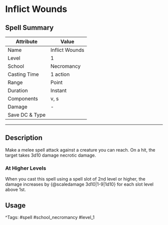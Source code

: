 # Inflict Wounds

## Spell Summary

| Attribute        | Value                  |
|------------------|------------------------|
| Name             | Inflict Wounds                 |
| Level            | 1                |
| School           | Necromancy          |
| Casting Time     | 1 action              |
| Range            | Point            |
| Duration         | Instant             |
| Components       | v, s             |
| Damage           | -               |
| Save DC & Type   |              |

---

## Description

Make a melee spell attack against a creature you can reach. On a hit, the target takes 3d10 damage necrotic damage.

### At Higher Levels
When you cast this spell using a spell slot of 2nd level or higher, the damage increases by {@scaledamage 3d10|1-9|1d10} for each slot level above 1st.

## Usage


^Tags: #spell #school_necromancy #level_1